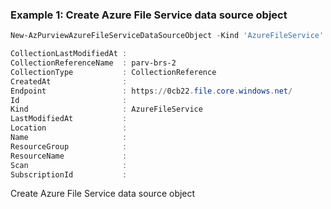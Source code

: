 ### Example 1: Create Azure File Service data source object
```powershell
New-AzPurviewAzureFileServiceDataSourceObject -Kind 'AzureFileService' -CollectionReferenceName 'parv-brs-2' -CollectionType 'CollectionReference' -Endpoint 'https://0cb22.file.core.windows.net/'

CollectionLastModifiedAt :
CollectionReferenceName  : parv-brs-2
CollectionType           : CollectionReference
CreatedAt                :
Endpoint                 : https://0cb22.file.core.windows.net/
Id                       :
Kind                     : AzureFileService
LastModifiedAt           :
Location                 :
Name                     :
ResourceGroup            :
ResourceName             :
Scan                     :
SubscriptionId           :
```

Create Azure File Service data source object

